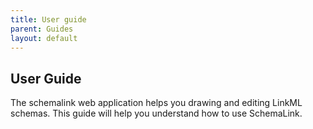 ```yaml
---
title: User guide
parent: Guides
layout: default
---
```


## User Guide

The schemalink web application helps you drawing and editing LinkML schemas.
This guide will help you understand how to use SchemaLink.
<!-- ema and how to perform the most common tasks. -->
